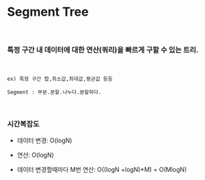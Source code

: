 # Segment Tree

<br>

### 특정 구간 내 데이터에 대한 연산(쿼리)을 빠르게 구할 수 있는 트리.

<br>

`ex) 특정 구간 합,최소값,최대값,평균값 등등`

`Segment : 부분.분할.나누다.분할하다.`

<br>

### 시간복잡도

- 데이터 변경: O(logN)

- 연산: O(logN)

- 데이터 변경할때마다 M번 연산: O((logN +logN)*M) = O(MlogN)